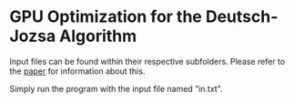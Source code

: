 # GPU Optimization for the Deutsch-Jozsa Algorithm

Input files can be found within their respective subfolders. Please refer to the [paper](https://www.overleaf.com/read/znyvhnvrsryt) for information about this.

Simply run the program with the input file named "in.txt". 
